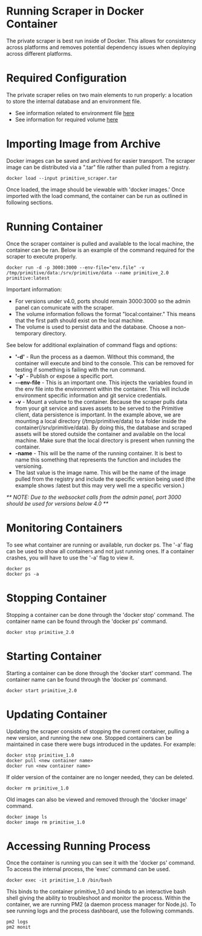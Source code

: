 # Running Scraper in Docker Container

The private scraper is best run inside of Docker. This allows for consistency across platforms and removes potential dependency issues when deploying across different platforms.

# Required Configuration

The private scraper relies on two main elements to run properly: a location to store the internal database and an environment file.
- See information related to environment file [here](/docs/private/environment-file.md)
- See information for required volume [here](/docs/private/volume.md)

# Importing Image from Archive

Docker images can be saved and archived for easier transport. The scraper image can be distributed via a ".tar" file rather than pulled from a registry.

```
docker load --input primitive_scraper.tar
```

Once loaded, the image should be viewable with 'docker images.' Once imported with the load command, the container can be run as outlined in following sections.

# Running Container

Once the scraper container is pulled and available to the local machine, the container can be ran. Below is an example of the command required for the scraper to execute properly.

```
docker run -d -p 3000:3000 --env-file="env.file" -v /tmp/primitive/data:/srv/primitive/data --name primitive_2.0 primitive:latest
```

Important information:
- For versions under v4.0, ports should remain 3000:3000 so the admin panel can comunicate with the scraper.
- The volume information follows the format "local:container." This means that the first path should exist on the local machine.
- The volume is used to persist data and the database. Choose a non-temporary directory.

See below for additional explaination of command flags and options:
- **'-d'** - Run the process as a daemon. Without this command, the container will execute and bind to the console. This can be removed for testing if something is failing with the run command.
- **'-p'** - Publish or expose a specific port.
- **--env-file** - This is an important one. This injects the variables found in the env file into the environment within the container. This will include environment specific information and git service credentials.
- **-v** - Mount a volume to the container. Because the scraper pulls data from your git service and saves assets to be served to the Primitive client, data persistence is important. In the example above, we are mounting a local directory (/tmp/primitive/data) to a folder inside the container(/srv/primitive/data). By doing this, the database and scraped assets will be stored outside the container and available on the local machine. Make sure that the local directory is present when running the container.
- **-name** - This will be the name of the running container. It is best to name this something that represents the function and includes the versioning.
- The last value is the image name. This will be the name of the image pulled from the registry and include the specific version being used (the example shows :latest but this may very well me a specific version.)

<em> ** NOTE: Due to the websocket calls from the admin panel, port 3000 should be used for versions below 4.0 ** </em>

# Monitoring Containers

To see what container are running or available, run docker ps. The '-a' flag can be used to show all containers and not just running ones. If a container crashes, you will have to use the '-a' flag to view it.

```
docker ps
docker ps -a
```

# Stopping Container

Stopping a container can be done through the 'docker stop' command. The container name can be found through the 'docker ps' command.

```
docker stop primitive_2.0
```

# Starting Container

Starting a container can be done through the 'docker start' command. The container name can be found through the 'docker ps' command.

```
docker start primitive_2.0
```

# Updating Container

Updating the scraper consists of stopping the current container, pulling a new version, and running the new one. Stopped containers can be maintained in case there were bugs introduced in the updates. For example:

```
docker stop primitive_1.0
docker pull <new container name>
docker run <new container name>
```

If older version of the container are no longer needed, they can be deleted.

```
docker rm primitive_1.0
```

Old images can also be viewed and removed through the 'docker image' command.

```
docker image ls
docker image rm primitive_1.0
```

# Accessing Running Process

Once the container is running you can see it with the 'docker ps' command. To access the internal process, the 'exec' command can be used.

```
docker exec -it primitive_1.0 /bin/bash
```

This binds to the container primitive_1.0 and binds to an interactive bash shell giving the ability to troubleshoot and monitor the process. Within the container, we are running PM2 (a daemon process manager for Node.js). To see running logs and the process dashboard, use the following commands.

```
pm2 logs
pm2 monit
```